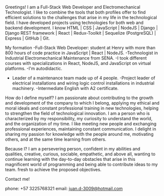 Greetings! I am a Full-Stack Web Developer and Electromechanical Technologist. I like to combine the tools that both profiles offer to find efficient solutions to the challenges that arise in my life in the technological field. I have developed projects using technologies for both web and backend development. I know HTML | CSS | JavaScript | NodeJS | Django | Django REST framework | React | Redux-Toolkit | Sequelize (PostgreSQL) | Express | GitHub | Git.

My formation
-Full-Stack Web Developer: student at Henry with more than 800 hours of code practice in JavaScript | React | NodeJS.
-Technologist in Industrial Electromechanical Maintenance from SENA.
-I took different courses with specializations in React, NodeJS, and JavaScript on virtual platforms.
-I'm autodidactic.
- Leader of a maintenance team made up of 4 people.
-Project leader of electrical installations and wiring logic control installations in industrial machinery.
-Intermediate English with A2 certificate.

How do I define myself?
I am passionate about contributing to the growth and development of the company to which I belong, applying my ethical and moral ideals and constant professional training in new technologies, helping to strengthen the field of technological innovation.
I am a person who is characterized by my responsibility, my curiosity to understand the world, and the organization of my time. I like meeting new people and exchanging professional experiences, maintaining constant communication. I delight in sharing my passion for knowledge with the people around me, motivating others, and at the same time learning from others.

Because I?
I am a persevering person, confident in my abilities and qualities, creative, curious, sociable, empathetic, and above all, wanting to continue learning with the day-to-day obstacles that arise in this magnificent world of programming and being able to contribute ideas to my team. fresh to achieve the proposed objectives.

Contact me!

phone: +57 3225768321
email: juan.d-3009@hotmail.com
